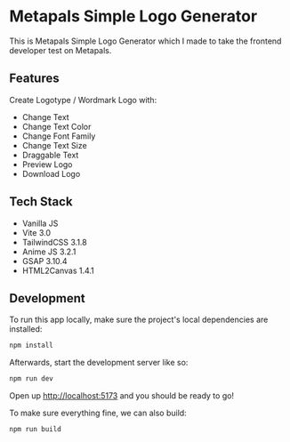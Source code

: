 # Metapals Simple Logo Generator

This is Metapals Simple Logo Generator which I made to take the frontend developer test on Metapals.

## Features

Create Logotype / Wordmark Logo with: 
- Change Text
- Change Text Color
- Change Font Family
- Change Text Size
- Draggable Text
- Preview Logo
- Download Logo


## Tech Stack

- Vanilla JS
- Vite 3.0 
- TailwindCSS 3.1.8
- Anime JS 3.2.1
- GSAP 3.10.4
- HTML2Canvas 1.4.1


## Development

To run this app locally, make sure the project's local dependencies are installed:

```sh
npm install
```

Afterwards, start the development server like so:

```sh
npm run dev
```

Open up [http://localhost:5173](http://localhost:5173) and you should be ready to go!

To make sure everything fine, we can also build:

```sh
npm run build
```
